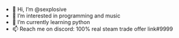 - 👋 Hi, I’m @sexplosive
- 👀 I’m interested in programming and music
- 🌱 I’m currently learning python
- 📫 Reach me on discord: 100% real steam trade offer link#9999
